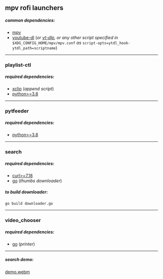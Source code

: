 ## mpv rofi launchers

##### common dependencies:

- [mpv](https://github.com/mpv-player/mpv)
- [youtube-dl](https://github.com/ytdl-org/youtube-dl) (_or [yt-dlp](https://github.com/yt-dlp/yt-dlp), or any other script specified in_ `$XDG_CONFIG_HOME/mpv/mpv.conf` _as_ `script-opts=ytdl_hook-ytdl_path=scriptname`)

---

### playlist-ctl

##### required dependencies:

- [xclip](https://github.com/astrand/xclip) (_append script_)
- [python>=3.8](https://www.python.org/)

---

### pytfeeder

##### required dependencies:

- [python>=3.8](https://www.python.org/)

---

### search

##### required dependencies:

- [curl>=7.18](https://github.com/curl/curl)
- [go](https://github.com/golang/go) (_thumbs downloader_)

##### to build downloader:

```shell
go build downloader.go
```

---

### video_chooser

##### required dependencies:

- [go](https://github.com/golang/go) (_printer_)

---

##### search demo:

[demo.webm](https://user-images.githubusercontent.com/78869105/189316747-bdfcdbb5-9174-4684-8aa7-2e7d41105709.webm)
